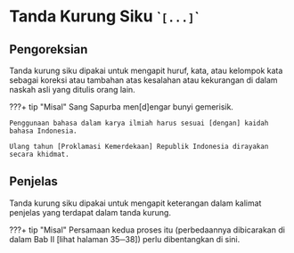 # Tanda Kurung Siku <small>\``[...]`\`</small>

## Pengoreksian

Tanda kurung siku dipakai untuk mengapit huruf, kata, atau kelompok kata sebagai koreksi atau tambahan atas kesalahan atau kekurangan di dalam naskah asli yang ditulis orang lain.

???+ tip "Misal"
    Sang Sapurba men[d]engar bunyi gemerisik.

    Penggunaan bahasa dalam karya ilmiah harus sesuai [dengan] kaidah bahasa Indonesia.

    Ulang tahun [Proklamasi Kemerdekaan] Republik Indonesia dirayakan secara khidmat.

## Penjelas

Tanda kurung siku dipakai untuk mengapit keterangan dalam kalimat penjelas yang terdapat dalam tanda kurung.

???+ tip "Misal"
    Persamaan kedua proses itu (perbedaannya dibicarakan di dalam Bab II [lihat halaman 35─38]) perlu dibentangkan di sini.


